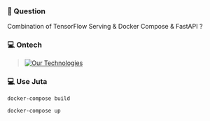 ### 📖 Question
Combination of TensorFlow Serving & Docker Compose & FastAPI ?

### 💻 Ontech
> [![Our Technologies](https://skillicons.dev/icons?i=python,tensorflow,fastapi,docker)](https://skillicons.dev)

### 💻 Use Juta
```shell
docker-compose build

docker-compose up
```
